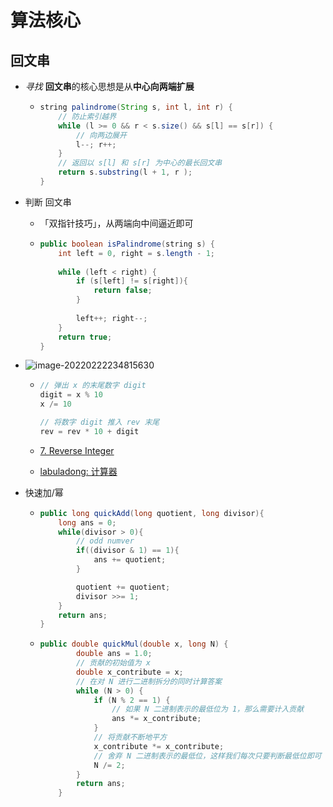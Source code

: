 # 算法核心

## 回文串

- *寻找* **回文串**的核心思想是从**中心向两端扩展**

  - ```java
    string palindrome(String s, int l, int r) {
        // 防止索引越界
        while (l >= 0 && r < s.size() && s[l] == s[r]) {
            // 向两边展开
            l--; r++;
        }
        // 返回以 s[l] 和 s[r] 为中心的最长回文串
        return s.substring(l + 1, r );
    }
    ```

- 判断 回文串

  - 「双指针技巧」，从两端向中间逼近即可

  - ```java
    public boolean isPalindrome(string s) {
        int left = 0, right = s.length - 1;
        
        while (left < right) {
            if (s[left] != s[right]){
                return false;
            }
                
            left++; right--;
        }
        return true;
    }
    ```


- ![image-20220222234815630](https://raw.githubusercontent.com/TWDH/Leetcode-From-Zero/pictures/img/image-20220222234815630.png)

  - ```java
    // 弹出 x 的末尾数字 digit
    digit = x % 10
    x /= 10
    
    // 将数字 digit 推入 rev 末尾
    rev = rev * 10 + digit
    ```

  - [7. Reverse Integer](https://leetcode-cn.com/problems/reverse-integer/)

  - [labuladong: 计算器](https://labuladong.github.io/algo/4/32/136/)

- 快速加/幂

  - ```java
    public long quickAdd(long quotient, long divisor){
        long ans = 0;
        while(divisor > 0){
            // odd numver
            if((divisor & 1) == 1){
                ans += quotient;
            }
    
            quotient += quotient;
            divisor >>= 1;
        }
        return ans;
    }
    ```

  - ```java
    public double quickMul(double x, long N) {
            double ans = 1.0;
            // 贡献的初始值为 x
            double x_contribute = x;
            // 在对 N 进行二进制拆分的同时计算答案
            while (N > 0) {
                if (N % 2 == 1) {
                    // 如果 N 二进制表示的最低位为 1，那么需要计入贡献
                    ans *= x_contribute;
                }
                // 将贡献不断地平方
                x_contribute *= x_contribute;
                // 舍弃 N 二进制表示的最低位，这样我们每次只要判断最低位即可
                N /= 2;
            }
            return ans;
        }
    ```


